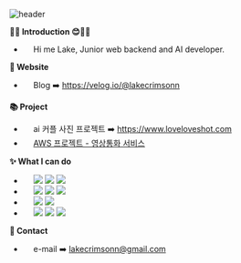<!--
**hongsh-dev/hongsh-dev** is a ✨ _special_ ✨ repository because its `README.md` (this file) appears on your GitHub profile.

Here are some ideas to get you started:

- 🔭 I’m currently working on ...
- 🌱 I’m currently learning ...
- 👯 I’m looking to collaborate on ...
- 🤔 I’m looking for help with ...
- 💬 Ask me about ...
- 📫 How to reach me: ...
- 😄 Pronouns: ...
- ⚡ Fun fact: ...
-->
![header](https://capsule-render.vercel.app/api?type=cylinder&color=gradient&height=150&width=400&section=header&text=This%20is%20Lake's%20Github%20&fontSize=50&fontColor=FFFFFF)

**🖐🏼 Introduction 😊🖐🏼**
 
- &emsp; Hi me Lake, Junior web backend and AI developer.
  
**🔗 Website**
- &emsp; Blog ➡️ https://velog.io/@lakecrimsonn

**📚 Project**
- &emsp; ai 커플 사진 프로젝트 ➡️ https://www.loveloveshot.com
- &emsp; <a href="https://docs.google.com/presentation/d/1QVKnqUGQCYZgd3gVvhqEFU8TMOxIWrgw/edit?usp=sharing&ouid=104764283750003171523&rtpof=true&sd=true">AWS 프로젝트 - 영상통화 서비스</a>

**✨ What I can do**
- &emsp; <img src="https://img.shields.io/badge/python-3776AB?style=for-the-badge&logo=python&logoColor=white"> <img src="https://img.shields.io/badge/javascript-F7DF1E?style=for-the-badge&logo=javascript&logoColor=black"> <img src="https://img.shields.io/badge/react-61DAFB?style=for-the-badge&logo=react&logoColor=black">
- &emsp;  <img src="https://img.shields.io/badge/flask-%23000.svg?style=for-the-badge&logo=flask&logoColor=white"> <img src="https://img.shields.io/badge/FastAPI-005571?style=for-the-badge&logo=fastapi"> <img src="https://img.shields.io/badge/express-32CD32?style=for-the-badge&logo=express&logoColor=white">
- &emsp; <img src="https://img.shields.io/badge/mariaDB-003545?style=for-the-badge&logo=mariaDB&logoColor=white"> <img src="https://img.shields.io/badge/mongoDB-47A248?style=for-the-badge&logo=MongoDB&logoColor=white"> 
- &emsp; <img src="https://img.shields.io/badge/Amazon AWS-232F3E?style=flat-square&logo=amazonaws&logoColor=white"/> <img src="https://img.shields.io/badge/Linux-FCC624?style=flat-square&logo=linux&logoColor=black"/> <img src="https://img.shields.io/badge/Docker-2496ED?style=flat-square&logo=Docker&logoColor=white"/>

**📧 Contact**

- &emsp; e-mail ➡️ lakecrimsonn@gmail.com

